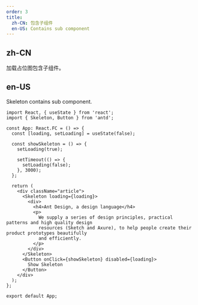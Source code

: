 ```yaml
---
order: 3
title:
  zh-CN: 包含子组件
  en-US: Contains sub component
---
```


## zh-CN

加载占位图包含子组件。

## en-US

Skeleton contains sub component.

```tsx
import React, { useState } from 'react';
import { Skeleton, Button } from 'antd';

const App: React.FC = () => {
  const [loading, setLoading] = useState(false);

  const showSkeleton = () => {
    setLoading(true);

    setTimeout(() => {
      setLoading(false);
    }, 3000);
  };

  return (
    <div className="article">
      <Skeleton loading={loading}>
        <div>
          <h4>Ant Design, a design language</h4>
          <p>
            We supply a series of design principles, practical patterns and high quality design
            resources (Sketch and Axure), to help people create their product prototypes beautifully
            and efficiently.
          </p>
        </div>
      </Skeleton>
      <Button onClick={showSkeleton} disabled={loading}>
        Show Skeleton
      </Button>
    </div>
  );
};

export default App;
```

<style>
.article h4 {
  margin-bottom: 16px;
}
.article button {
  margin-top: 16px;
}
</style>
